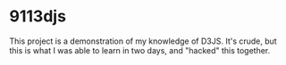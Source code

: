 # 9113djs

This project is a demonstration of my knowledge of D3JS. It's crude, but this is what I was able to learn in two days, and "hacked" this together.
